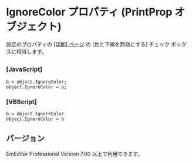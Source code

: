 # IgnoreColor プロパティ (PrintProp オブジェクト)

設定のプロパティの [\[印刷\] ページ](../../dlg/properties/print/index) の
\[色と下線を無効にする\] チェック ボックスに相当します。

## 

### \[JavaScript\]

```
b = object.IgnoreColor;
object.IgnoreColor = b;
```

### \[VBScript\]

```
b = object.IgnoreColor
object.IgnoreColor = b
```

## バージョン

EmEditor Professional Version 7.00 以上で利用できます。
